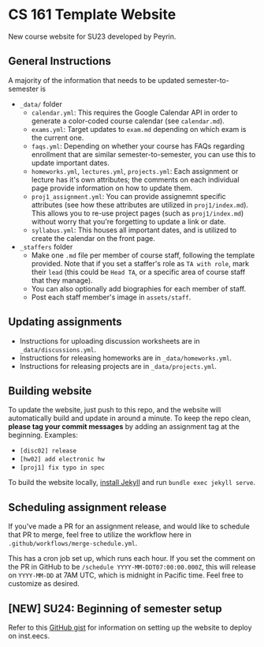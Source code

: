# CS 161 Template Website

New course website for SU23 developed by Peyrin.

## General Instructions

A majority of the information that needs to be updated semester-to-semester is
- `_data/` folder
   - `calendar.yml`: This requires the Google Calendar API in order to generate a color-coded course calendar (see `calendar.md`).
   - `exams.yml`: Target updates to `exam.md` depending on which exam is the current one.
   - `faqs.yml`: Depending on whether your course has FAQs regarding enrollment that are similar semester-to-semester, you can use this to update important dates.
   - `homeworks.yml`, `lectures.yml`, `projects.yml`: Each assignment or lecture has it's own attributes; the comments on each individual page provide information on how to update them.
   - `proj1_assignment.yml`: You can provide assignemnt specific attributes (see how these attributes are utilized in `proj1/index.md`). This allows you to re-use project pages (such as `proj1/index.md`) without worry that you're forgetting to update a link or date.
   - `syllabus.yml`: This houses all important dates, and is utilized to create the calendar on the front page.
- `_staffers` folder
   - Make one `.md` file per member of course staff, following the template provided. Note that if you set a staffer's role as `TA with role`, mark their `lead` (this could be `Head TA`, or a specific area of course staff that they manage).
   - You can also optionally add biographies for each member of staff.
   - Post each staff member's image in `assets/staff`.

## Updating assignments

- Instructions for uploading discussion worksheets are in `_data/discussions.yml`.
- Instructions for releasing homeworks are in `_data/homeworks.yml`.
- Instructions for releasing projects are in `_data/projects.yml`.


## Building website

To update the website, just push to this repo, and the website will automatically build and update in around a minute. To keep the repo clean, **please tag your commit messages** by adding an assignment tag at the beginning. Examples:
- `[disc02] release`
- `[hw02] add electronic hw`
- `[proj1] fix typo in spec`

To build the website locally, [install Jekyll](https://jekyllrb.com/docs/installation/) and run `bundle exec jekyll serve`.

## Scheduling assignment release
If you've made a PR for an assignment release, and would like to schedule that PR to merge, feel free to utilize the workflow here in `.github/workflows/merge-schedule.yml`.

This has a cron job set up, which runs each hour. If you set the comment on the PR in GitHub to be `/schedule YYYY-MM-DDT07:00:00.000Z`, this will release on `YYYY-MM-DD` at 7AM UTC, which is midnight in Pacific time. Feel free to customize as desired.

## [NEW] SU24: Beginning of semester setup
Refer to this [GitHub gist](https://gist.github.com/ashmchiu/797f80d9d4c1d674b9868c0a01b633c0) for information on setting up the website to deploy on inst.eecs.
